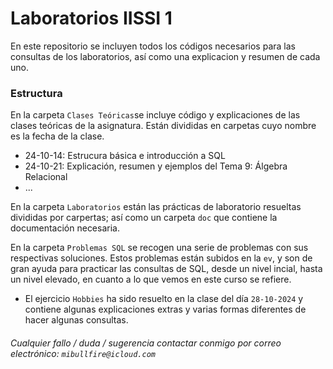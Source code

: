 # Laboratorios IISSI 1

En este repositorio se incluyen todos los códigos necesarios para las consultas de los laboratorios, así como una explicacion y resumen de cada uno.

### Estructura

En la carpeta `Clases Teóricas`se incluye código y explicaciones de las clases teóricas de la asignatura. Están divididas en carpetas cuyo nombre es la fecha de la clase.

- 24-10-14: Estrucura básica e introducción a SQL
- 24-10-21: Explicación, resumen y ejemplos del Tema 9: Álgebra Relacional
- ...

En la carpeta `Laboratorios` están las prácticas de laboratorio resueltas divididas por carpertas; así como un carpeta `doc` que contiene la documentación necesaria.

En la carpeta `Problemas SQL` se recogen una serie de problemas con sus respectivas soluciones. Estos problemas están subidos en la `ev`, y son de gran ayuda para practicar las consultas de SQL, desde un nivel incial, hasta un nivel elevado, en cuanto a lo que vemos en este curso se refiere.

- El ejercicio `Hobbies` ha sido resuelto en la clase del día `28-10-2024` y contiene algunas explicaciones extras y varias formas diferentes de hacer algunas consultas.

###### Cualquier fallo / duda / sugerencia contactar conmigo por correo electrónico: `mibullfire@icloud.com`